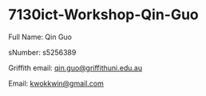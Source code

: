 # 7130ict-Workshop-Qin-Guo

Full Name: Qin Guo

sNumber: s5256389

Griffith email: qin.guo@griffithuni.edu.au

Email: kwokkwin@gmail.com
